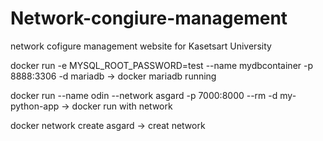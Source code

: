# Network-congiure-management
network cofigure management website for Kasetsart University

docker run -e MYSQL_ROOT_PASSWORD=test --name mydbcontainer -p 8888:3306 -d mariadb -> docker mariadb running

docker run --name odin --network asgard -p 7000:8000 --rm -d my-python-app -> docker run with network

docker network create asgard -> creat network 